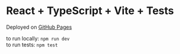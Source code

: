 # React + TypeScript + Vite + Tests

Deployed on [GitHub Pages](https://mikharevichsn.github.io/example_rickandmortyapi/)

to run locally: `npm run dev`  
to run tests: `npm test`